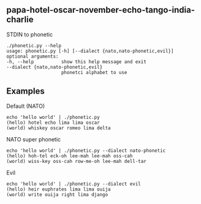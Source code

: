 papa-hotel-oscar-november-echo-tango-india-charlie
--------------------------------------------------

STDIN to phonetic


    ./phonetic.py --help
    usage: phonetic.py [-h] [--dialect {nato,nato-phonetic,evil}]
    optional arguments:
    -h, --help          show this help message and exit
    --dialect {nato,nato-phonetic,evil}
                        phonetci alphabet to use


Examples
--------------------

Default (NATO)

    echo 'hello world' | ./phonetic.py
    (hello) hotel echo lima lima oscar
    (world) whiskey oscar romeo lima delta

NATO super phonetic

    echo 'hello world' | ./phonetic.py --dialect nato-phonetic
	(hello) hoh-tel eck-oh lee-mah lee-mah oss-cah
	(world) wiss-key oss-cah row-me-oh lee-mah dell-tar

Evil

    echo 'hello world' | ./phonetic.py --dialect evil
	(hello) heir euphrates lima lima ouija
	(world) write ouija right lima django
 
